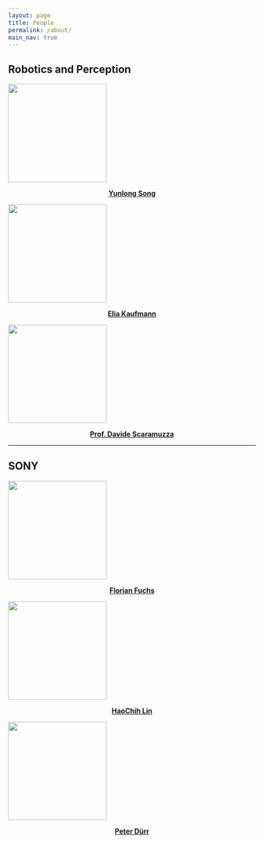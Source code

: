 ```yaml
---
layout: page
title: People 
permalink: /about/
main_nav: true
---
```


<h2 class="text-center">
  Robotics and Perception 
</h2>

<div id="people">
  <div class="inline-block">
    <a href="http://yun-long.github.io/">
    <img class="circular--square" src="{{site.baseurl}}/assets/people/yunlong.jpg" style="width: 200px">
    <p style="text-align:center"><strong>Yunlong Song</strong></p>
    </a>
  </div>
  <div class="inline-block">
    <a href="https://kelia.github.io/">
    <img class="circular--square" src="{{site.baseurl}}/assets/people/elia.png" style="width: 200px">
    <p style="text-align:center"><strong>Elia Kaufmann</strong></p>
    </a>
  </div>
  <div class="inline-block">
    <a href="http://rpg.ifi.uzh.ch/people_scaramuzza.html">
    <img class="circular--square" src="{{site.baseurl}}/assets/people/davide.png" style="width: 200px">
    <p style="text-align:center"><strong>Prof. Davide Scaramuzza</strong></p>
    </a>
  </div>
</div>

<hr>

<h2 class="text-center">
  SONY 
</h2>

<div id="people">
  <div class="inline-block">
    <a href="https://www.linkedin.com/in/florian-fuchs-b16b98a9/">
    <img class="circular--square" src="{{site.baseurl}}/assets/people/florian.jpeg" style="width: 200px">
    <p style="text-align:center"><strong>Florian Fuchs</strong></p>
    </a>
  </div>
  <div class="inline-block">
    <a href="https://www.linkedin.com/in/haochih-lin/">
    <img class="circular--square" src="{{site.baseurl}}/assets/people/haochih.jpeg" style="width: 200px">
    <p style="text-align:center"><strong>HaoChih Lin</strong></p>
    </a>
  </div>
  <div class="inline-block">
    <a href="https://www.linkedin.com/in/peter-dürr-8271976b/">
    <img class="circular--square" src="{{site.baseurl}}/assets/people/peter.jpeg" style="width: 200px">
    <p style="text-align:center"><strong>Peter Dürr</strong></p>
    </a>
  </div>
</div>

<!-- <h2 class="text-center">
  Robotics and Perception Group 
</h2>

**[Flightmare](https://uzh-rpg.github.io/flightmare/)** is developed by researchers 
from **[Robotics and Perception Group](http://rpg.ifi.uzh.ch/index.html)** led by Prof. Davide Scaramuzza. 
Our lab was founded in February 2012 and is part of the Department of Informatics, 
at the University of Zurich, and the Department of Neuroinformatics, 
which is a joint institute of both the University of Zurich and ETH Zurich.
Our mission is to research the fundamental challenges of robotics and computer 
vision that will benefit all of humanity. Our key interest is to develop autonomous machines 
that can navigate all by themselves using only onboard cameras and computation, 
without relying on external infrastructure, such as GPS or position tracking systems, 
nor off-board computing. Our interests encompass predonimantly micro drones because 
they are more challenging and offer more research opportunities than ground robots. -->